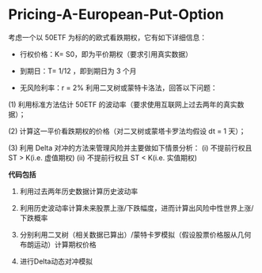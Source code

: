 # Pricing-A-European-Put-Option
考虑一个以 50ETF 为标的的欧式看跌期权，它有如下详细信息：

  - 行权价格：K= S0，即为平价期权（要求引用真实数据） 
  
  - 到期日：T= 1/12 ，即到期日为 3 个月 
  
  - 无风险利率：r = 2% 利用二叉树或蒙特卡洛法，回答以下问题：
  
(1) 利用标准方法估计 50ETF 的波动率（要求使用互联网上过去两年的真实数据）；

(2) 计算这一平价看跌期权的价格（对二叉树或蒙塔卡罗法均假设 dt = 1 天）；

(3) 利用 Delta 对冲的方法来管理风险并主要做如下情景分析： (i) 不提前行权且 ST > K(i.e. 虚值期权) (ii) 不提前行权且 ST &lt; K(i.e. 实值期权)

**代码包括**

1. 利用过去两年历史数据计算历史波动率

2. 利用历史波动率计算未来股票上涨/下跌幅度，进而计算出风险中性世界上涨/下跌概率

3. 分别利用二叉树（相关数据已算出）/蒙特卡罗模拟（假设股票价格服从几何布朗运动）计算期权价格

4. 进行Delta动态对冲模拟
